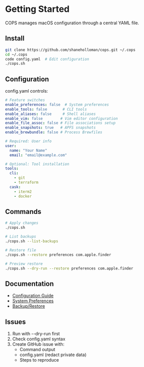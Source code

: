 # Getting Started

COPS manages macOS configuration through a central YAML file.

## Install

```bash
git clone https://github.com/shaneholloman/cops.git ~/.cops
cd ~/.cops
code config.yaml  # Edit configuration
./cops.sh
```

## Configuration

config.yaml controls:

```yaml
# Feature switches
enable_preferences: false  # System preferences
enable_tools: false       # CLI tools
enable_aliases: false     # Shell aliases
enable_vim: false        # Vim editor configuration
enable_file_assoc: false # File associations setup
enable_snapshots: true   # APFS snapshots
enable_brewbundle: false # Process Brewfiles

# Required: User info
user:
  name: "Your Name"
  email: "email@example.com"

# Optional: Tool installation
tools:
  cli:
    - git
    - terraform
  cask:
    - iterm2
    - docker
```

## Commands

```bash
# Apply changes
./cops.sh

# List backups
./cops.sh --list-backups

# Restore file
./cops.sh --restore preferences com.apple.finder

# Preview restore
./cops.sh --dry-run --restore preferences com.apple.finder
```

## Documentation

- [Configuration Guide](configuration.md)
- [System Preferences](preferences.md)
- [Backup/Restore](backup-restore.md)

## Issues

1. Run with --dry-run first
2. Check config.yaml syntax
3. Create GitHub issue with:
   - Command output
   - config.yaml (redact private data)
   - Steps to reproduce
